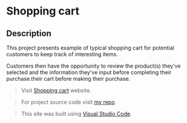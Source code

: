 # Shopping cart

## Description
This project presents example of typical shopping cart for potential customers to keep track of interesting items. 

Customers then have the opportunity to review the product(s) they’ve selected and the information they’ve input before completing their purchase.their cart before making their purchase.

> Visit [Shopping cart](https://carevick.github.io/) website.

> For project source code visit [my repo](https://github.com/carevick/carevick-shoppingCart.github.io).

> This site was built using [Visual Studio Code](https://code.visualstudio.com/).

